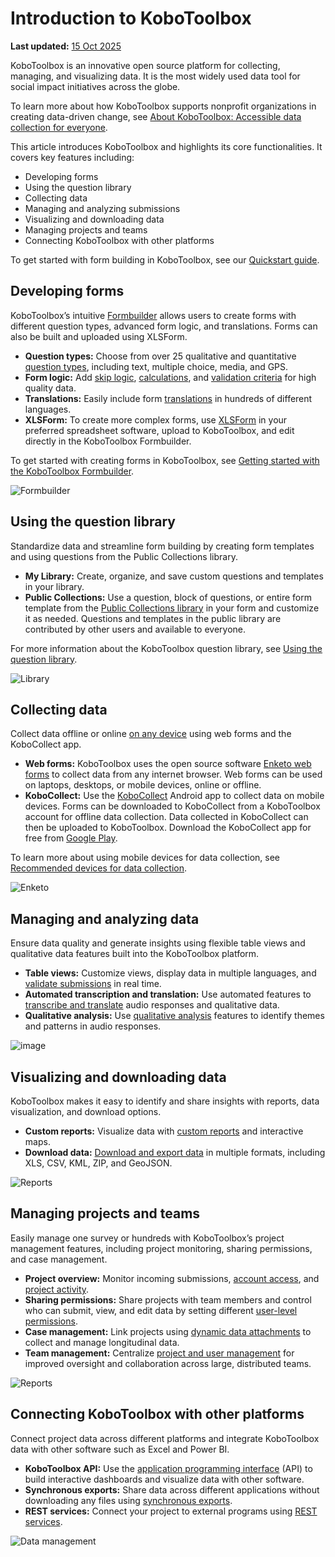 # Introduction to KoboToolbox
**Last updated:** <a href="https://github.com/kobotoolbox/docs/blob/6b49e25820efe5bf632a3eabc9f1cdea33fda532/source/welcome.md" class="reference">15 Oct 2025</a>

KoboToolbox is an innovative open source platform for collecting, managing, and visualizing data. It is the most widely used data tool for social impact initiatives across the globe. 

<p class="note">
To learn more about how KoboToolbox supports nonprofit organizations in creating data-driven change, see <a href="https://support.kobotoolbox.org/about_kobotoolbox.html">About KoboToolbox: Accessible data collection for everyone</a>. 
</p>

This article introduces KoboToolbox and highlights its core functionalities. It covers key features including: 
* Developing forms
* Using the question library
* Collecting data
* Managing and analyzing submissions
* Visualizing and downloading data
* Managing projects and teams
* Connecting KoboToolbox with other platforms

<p class="note">
To get started with form building in KoboToolbox, see our <a href="https://support.kobotoolbox.org/quick_start.html">Quickstart guide</a>. 
</p>



## Developing forms

KoboToolbox’s intuitive [Formbuilder](https://support.kobotoolbox.org/formbuilder.html) allows users to create forms with different question types, advanced form logic, and translations. Forms can also be built and uploaded using XLSForm.

* **Question types:** Choose from over 25 qualitative and quantitative [question types](https://support.kobotoolbox.org/question_types.html), including text, multiple choice, media, and GPS.
* **Form logic:** Add [skip logic](https://support.kobotoolbox.org/skip_logic.html), [calculations](https://support.kobotoolbox.org/calculate_questions.html), and [validation criteria](https://support.kobotoolbox.org/validation_criteria.html) for high quality data.
* **Translations:** Easily include form [translations](https://support.kobotoolbox.org/language_dashboard.html) in hundreds of different languages.
* **XLSForm:** To create more complex forms, use [XLSForm](https://support.kobotoolbox.org/getting_started_xlsform.html) in your preferred spreadsheet software, upload to KoboToolbox, and edit directly in the KoboToolbox Formbuilder.

<p class="note">
To get started with creating forms in KoboToolbox, see <a href="https://support.kobotoolbox.org/formbuilder.html">Getting started with the KoboToolbox Formbuilder</a>. 
</p>

![Formbuilder](/images/welcome/formbuilder.png)


## Using the question library

Standardize data and streamline form building by creating form templates and using questions from the Public Collections library.

* **My Library:** Create, organize, and save custom questions and templates in your library.
* **Public Collections:** Use a question, block of questions, or entire form template from the [Public Collections library](https://support.kobotoolbox.org/using_public_collections.html) in your form and customize it as needed. Questions and templates in the public library are contributed by other users and available to everyone.

<p class="note">
For more information about the KoboToolbox question library, see <a href="https://support.kobotoolbox.org/question_library.html">Using the question library</a>. 
</p>

![Library](/images/welcome/library.png)

## Collecting data

Collect data offline or online [on any device](https://support.kobotoolbox.org/data-collection-tools.html) using web forms and the KoboCollect app.

* **Web forms:** KoboToolbox uses the open source software [Enketo web forms](https://support.kobotoolbox.org/data_through_webforms.html) to collect data from any internet browser. Web forms can be used on laptops, desktops, or mobile devices, online or offline.
* **KoboCollect:** Use the [KoboCollect](https://support.kobotoolbox.org/kobocollect_on_android_latest.html) Android app to collect data on mobile devices. Forms can be downloaded to KoboCollect from a KoboToolbox account for offline data collection. Data collected in KoboCollect can then be uploaded to KoboToolbox. Download the KoboCollect app for free from [Google Play](https://play.google.com/store/apps/details?id=org.koboc.collect.android).

<p class="note">
To learn more about using mobile devices for data collection, see <a href="https://support.kobotoolbox.org/devices_for_data_collection.html">Recommended devices for data collection</a>. 
</p>

![Enketo](/images/welcome/enketo.png)


## Managing and analyzing data

Ensure data quality and generate insights using flexible table views and qualitative data features built into the KoboToolbox platform.

* **Table views:** Customize views, display data in multiple languages, and [validate submissions](https://support.kobotoolbox.org/record_validation.html) in real time.
* **Automated transcription and translation:** Use automated features to [transcribe and translate](https://support.kobotoolbox.org/transcription-translation.html) audio responses and qualitative data.
* **Qualitative analysis:** Use [qualitative analysis](https://support.kobotoolbox.org/qualitative_analysis.html) features to identify themes and patterns in audio responses.

![image](/images/qualitative_analysis/Analyze.gif)


## Visualizing and downloading data

KoboToolbox makes it easy to identify and share insights with reports, data visualization, and download options.

* **Custom reports:** Visualize data with [custom reports](https://support.kobotoolbox.org/creating_custom_reports.html) and interactive maps.
* **Download data:** [Download and export data](https://support.kobotoolbox.org/export_download.html) in multiple formats, including XLS, CSV, KML, ZIP, and GeoJSON.

![Reports](/images/welcome/reports.png)


## Managing projects and teams

Easily manage one survey or hundreds with KoboToolbox’s project management features, including project monitoring, sharing permissions, and case management.

* **Project overview:** Monitor incoming submissions, [account access](https://support.kobotoolbox.org/activity_logs.html#access-logs), and [project activity](https://support.kobotoolbox.org/activity_logs.html#project-history-logs).
* **Sharing permissions:** Share projects with team members and control who can submit, view, and edit data by setting different [user-level permissions](https://support.kobotoolbox.org/managing_permissions.html). 
* **Case management:** Link projects using [dynamic data attachments](https://support.kobotoolbox.org/dynamic_data_attachment.html) to collect and manage longitudinal data.
* **Team management:** Centralize [project and user management](https://support.kobotoolbox.org/getting_started_organization_feature.html) for improved oversight and collaboration across large, distributed teams.


![Reports](/images/welcome/projects.png)

## Connecting KoboToolbox with other platforms

Connect project data across different platforms and integrate KoboToolbox data with other software such as Excel and Power BI.

* **KoboToolbox API:** Use the [application programming interface](https://support.kobotoolbox.org/api.html) (API) to build interactive dashboards and visualize data with other software.
* **Synchronous exports:** Share data across different applications without downloading any files using [synchronous exports](https://support.kobotoolbox.org/synchronous_exports.html).
* **REST services:** Connect your project to external programs using [REST services](https://support.kobotoolbox.org/rest_services.html).

![Data management](/images/welcome/dashboard-development.png)
